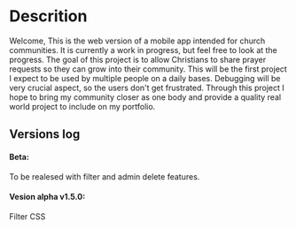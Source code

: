 # Descrition
Welcome,
This is the web version of a mobile app intended for church communities. It is currently a work in progress, but feel free to look at the progress. The goal of this project is to allow Christians to share prayer requests so they can grow into their community. This will be the first project I expect to be used by multiple people on a daily bases. Debugging will be very crucial aspect, so the users don't get frustrated. Through this project I hope to bring my community closer as one body and provide a quality real world project to include on my portfolio.


## Versions log

#### Beta:
To be realesed with filter and admin delete features.

 #### Vesion alpha v1.5.0:
Filter CSS
